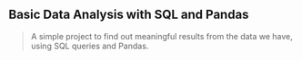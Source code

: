 ## Basic Data Analysis with SQL and Pandas
> A simple project to find out meaningful results from the data we have, using SQL queries and Pandas.
